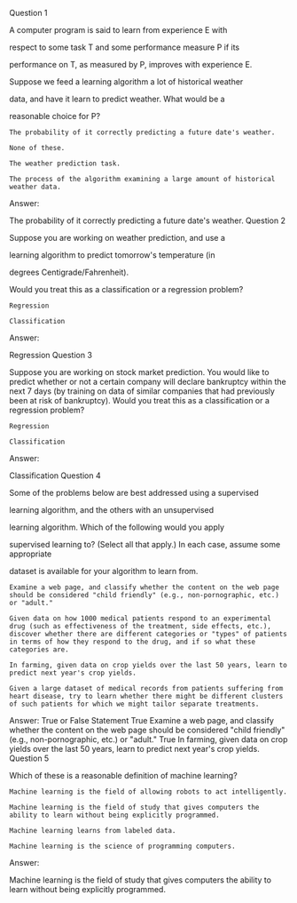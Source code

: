 Question 1

A computer program is said to learn from experience E with

respect to some task T and some performance measure P if its

performance on T, as measured by P, improves with experience E.

Suppose we feed a learning algorithm a lot of historical weather

data, and have it learn to predict weather. What would be a

reasonable choice for P?

    The probability of it correctly predicting a future date's weather.

    None of these.

    The weather prediction task.

    The process of the algorithm examining a large amount of historical weather data.

Answer:

The probability of it correctly predicting a future date's weather.
Question 2

Suppose you are working on weather prediction, and use a

learning algorithm to predict tomorrow's temperature (in

degrees Centigrade/Fahrenheit).

Would you treat this as a classification or a regression problem?

    Regression

    Classification

Answer:

Regression
Question 3

Suppose you are working on stock market prediction. You would like to predict whether or not a certain company will declare bankruptcy within the next 7 days (by training on data of similar companies that had previously been at risk of bankruptcy). Would you treat this as a classification or a regression problem?

    Regression

    Classification

Answer:

Classification
Question 4

Some of the problems below are best addressed using a supervised

learning algorithm, and the others with an unsupervised

learning algorithm. Which of the following would you apply

supervised learning to? (Select all that apply.) In each case, assume some appropriate

dataset is available for your algorithm to learn from.

    Examine a web page, and classify whether the content on the web page should be considered "child friendly" (e.g., non-pornographic, etc.) or "adult."

    Given data on how 1000 medical patients respond to an experimental drug (such as effectiveness of the treatment, side effects, etc.), discover whether there are different categories or "types" of patients in terms of how they respond to the drug, and if so what these categories are.

    In farming, given data on crop yields over the last 50 years, learn to predict next year's crop yields.

    Given a large dataset of medical records from patients suffering from heart disease, try to learn whether there might be different clusters of such patients for which we might tailor separate treatments.

Answer:
True or False 	Statement
True 	Examine a web page, and classify whether the content on the web page should be considered "child friendly" (e.g., non-pornographic, etc.) or "adult."
True 	In farming, given data on crop yields over the last 50 years, learn to predict next year's crop yields.
Question 5

Which of these is a reasonable definition of machine learning?

    Machine learning is the field of allowing robots to act intelligently.

    Machine learning is the field of study that gives computers the ability to learn without being explicitly programmed.

    Machine learning learns from labeled data.

    Machine learning is the science of programming computers.

Answer:

Machine learning is the field of study that gives computers the ability to learn without being explicitly programmed.